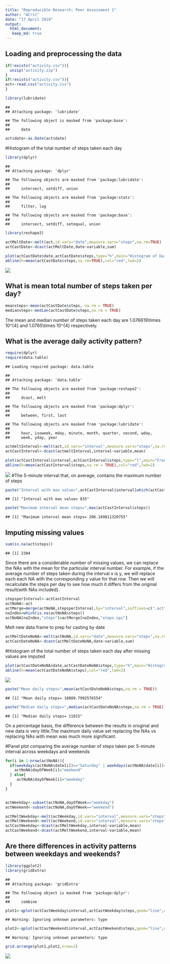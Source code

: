 ```yaml
---
title: "Reproducible Research: Peer Assessment 1"
author: "ACrst"
date: "17 April 2019"
output:  
  html_document:
   keep_md: true
---
```




## Loading and preprocessing the data


```r
if(!exists("activity.csv")){
  unzip("activity.zip")
}
if(!exists("activity.csv")){
act<-read.csv("activity.csv")
}

library(lubridate)
```

```
## 
## Attaching package: 'lubridate'
```

```
## The following object is masked from 'package:base':
## 
##     date
```

```r
act$date<-as.Date(act$date)
```
#Histogram of the total number of steps taken each day

```r
library(dplyr)
```

```
## 
## Attaching package: 'dplyr'
```

```
## The following objects are masked from 'package:lubridate':
## 
##     intersect, setdiff, union
```

```
## The following objects are masked from 'package:stats':
## 
##     filter, lag
```

```
## The following objects are masked from 'package:base':
## 
##     intersect, setdiff, setequal, union
```

```r
library(reshape2)
 
actMeltDate<-melt(act,id.vars="date",measure.vars="steps",na.rm=TRUE)
actCastDate<-dcast(actMeltDate,date~variable,sum)
```

```r
plot(actCastDate$date,actCastDate$steps,type="h",main="Histogram of Daily steps",xlab="Date",ylab="Steps per day",col="green",lwd=8)
abline(h=mean(actCastDate$steps,na.rm=TRUE),col="red",lwd=2)
```

![](PA1_template_files/figure-html/histogram-1.png)<!-- -->

## What is mean total number of steps taken per day?

```r
meansteps<-mean(actCastDate$steps, na.rm = TRUE)
mediansteps<-median(actCastDate$steps,na.rm = TRUE)
```
The mean and median number of steps taken each day are 1.076619\times 10^{4} and 1.0765\times 10^{4} respectively.

## What is the average daily activity pattern?


```r
require(dplyr)
require(data.table)
```

```
## Loading required package: data.table
```

```
## 
## Attaching package: 'data.table'
```

```
## The following objects are masked from 'package:reshape2':
## 
##     dcast, melt
```

```
## The following objects are masked from 'package:dplyr':
## 
##     between, first, last
```

```
## The following objects are masked from 'package:lubridate':
## 
##     hour, isoweek, mday, minute, month, quarter, second, wday,
##     week, yday, year
```

```r
actmeltInterval<-melt(act,id.vars="interval",measure.vars="steps",na.rm=TRUE)
actCastInterval<-dcast(actmeltInterval,interval~variable,mean)
```

```r
plot(actCastInterval$interval,actCastInterval$steps,type="l",main="Frequency of steps taken at each interval",xlab="Interval ID", ylab="Steps",col="blue",lwd=2)
abline(h=mean(actCastInterval$steps,na.rm = TRUE),col="red",lwd=2)
```

![](PA1_template_files/figure-html/daily-1.png)<!-- -->
#The 5-minute interval that, on average, contains the maximum number of steps

```r
paste("Interval with max value=",actCastInterval$interval[which(actCastInterval$steps==max(actCastInterval$steps))])
```

```
## [1] "Interval with max value= 835"
```

```r
paste("Maximum interval mean steps=",max(actCastInterval$steps))
```

```
## [1] "Maximum interval mean steps= 206.169811320755"
```


## Imputing missing values

```r
sum(is.na(act$steps))
```

```
## [1] 2304
```
Since there are a considerable number of missing values, we can replace the NAs with the mean for the particular interval number. For example, if the average number of steps taken during the interval x is y, we will replace each each NA with the corresponding y value for that row. Then we will recalculate the steps per day to see how much it differs  from the original result(with NAs included).


```r
stepsperInterval<-actCastInterval
actNoNA<-act
actMerge=merge(actNoNA,stepsperInterval,by="interval",suffixes=c(".act",".spi"))
naIndex=which(is.na(actNoNA$steps))
actNoNA[naIndex,"steps"]=actMerge[naIndex,"steps.spi"]
```
Melt new data frame to prep for casting by date

```r
actMeltDateNoNA<-melt(actNoNA,id.vars="date",measure.vars="steps",na.rm=FALSE)
actCastDateNoNA<-dcast(actMeltDateNoNA,date~variable,sum)
```
#Histogram of the total number of steps taken each day after missing values are imputed


```r
plot(actCastDateNoNA$date,actCastDateNoNA$steps,type="h",main="Histogram of Daily steps (Imputed NA values)",xlab="Date",ylab="Steps",col="gray",lwd=8)
abline(h=mean(actCastDateNoNA$steps),col="red",lwd=2)
```

![](PA1_template_files/figure-html/histogram_no_NAs-1.png)<!-- -->

```r
paste("Mean daily steps=",mean(actCastDateNoNA$steps,na.rm = TRUE))
```

```
## [1] "Mean daily steps= 10889.7992576554"
```

```r
paste("Median daily steps=",median(actCastDateNoNA$steps,na.rm = TRUE))
```

```
## [1] "Median daily steps= 11015"
```
On a percentage basis, the difference between the results in oroginal and new data is very little.The maximum daily value set replacing the NAs vs replacing NAs with mean was much more significant.

#Panel plot comparing the average number of steps taken per 5-minute interval across weekdays and weekends


```r
for(i in 1:nrow(actNoNA)){
  if(weekdays(actNoNA$date[i])=="Saturday" | weekdays(actNoNA$date[i])=="Sunday"){
    actNoNA$dayOfWeek[i]="weekend"
  } else{
     actNoNA$dayOfWeek[i]="weekday"
  }
}


actWeekday<-subset(actNoNA,dayOfWeek=="weekday")
actWeekend<-subset(actNoNA,dayOfWeek=="weekend")

actMeltWeekday<-melt(actWeekday,id.vars="interval",measure.vars="steps")
actMeltWeekend<-melt(actWeekend,id.vars="interval",measure.vars="steps")
actCastWeekday<-dcast(actMeltWeekday,interval~variable,mean)
actCastWeekend<-dcast(actMeltWeekend,interval~variable,mean)
```



## Are there differences in activity patterns between weekdays and weekends?

```r
library(ggplot2)
library(gridExtra)
```

```
## 
## Attaching package: 'gridExtra'
```

```
## The following object is masked from 'package:dplyr':
## 
##     combine
```

```r
plot1<-qplot(actCastWeekday$interval,actCastWeekday$steps,geom="line",data=actCastWeekday,type="bar",main="Steps by Interval-Weekday",xlab="Interval ID", ylab="Number of Steps")
```

```
## Warning: Ignoring unknown parameters: type
```

```r
plot2<-qplot(actCastWeekend$interval,actCastWeekend$steps,geom="line",data=actCastWeekend,type="bar",main="Steps by Interval-Weekend",xlab="Interval ID", ylab="Number of Steps")
```

```
## Warning: Ignoring unknown parameters: type
```

```r
grid.arrange(plot1,plot2,nrow=2)
```

![](PA1_template_files/figure-html/weekend_comparison-1.png)<!-- -->
